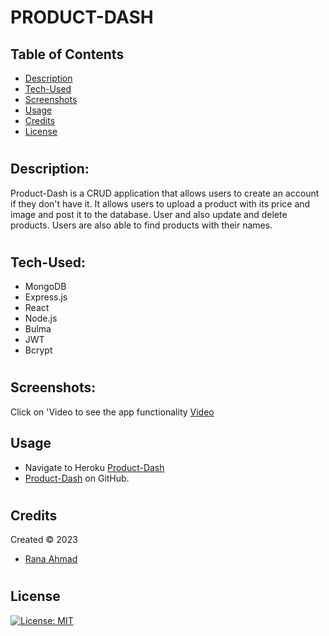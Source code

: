 # PRODUCT-DASH

  ## Table of Contents
  - [Description](#description)  
  - [Tech-Used](#tech-used)
  - [Screenshots](#screenshots)
  - [Usage](#usage)
  - [Credits](#credits)
  - [License](#License)

#

## Description:
Product-Dash is a CRUD application that allows users to create an account if they don't have it. It allows users to upload a product with its price and image and post it to the database. User and also update and delete products. Users are also able to find products with their names.

#

## Tech-Used:
 - MongoDB
 - Express.js
 - React
 - Node.js
 - Bulma
 - JWT
 - Bcrypt

#

## Screenshots:
Click on 'Video to see the app functionality
 [Video](./frontend/src/images/Product-Dash.gif)
## Usage

* Navigate to Heroku [Product-Dash](https://productdash.herokuapp.com/)
* [Product-Dash](https://github.com/rak100/product-dash) on GitHub.

#

## Credits

Created © 2023 
* [Rana Ahmad](https://github.com/rak100) 

#

## License

[![License: MIT](https://img.shields.io/badge/License-MIT-yellow.svg)](https://opensource.org/licenses/MIT)
